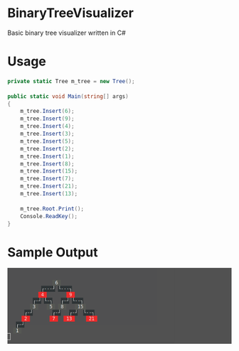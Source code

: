 # BinaryTreeVisualizer
Basic binary tree visualizer written in C#

# Usage

```csharp
private static Tree m_tree = new Tree();

public static void Main(string[] args)
{
    m_tree.Insert(6);
    m_tree.Insert(9);
    m_tree.Insert(4);
    m_tree.Insert(3);
    m_tree.Insert(5);
    m_tree.Insert(2);
    m_tree.Insert(1);
    m_tree.Insert(8);
    m_tree.Insert(15);
    m_tree.Insert(7);
    m_tree.Insert(21);
    m_tree.Insert(13);

    m_tree.Root.Print();
    Console.ReadKey();
}

```

# Sample Output
![Program Output](output.png)
